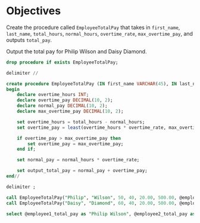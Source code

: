 # Objectives

Create the procedure called `EmployeeTotalPay` that takes in `first_name`, `last_name`, `total_hours`, `normal_hours`, `overtime_rate`, `max_overtime_pay`, and outputs `total_pay`.

Output the total pay for Philip Wilson and Daisy Diamond.

```sql
drop procedure if exists EmployeeTotalPay;

delimiter //

create procedure EmployeeTotalPay (IN first_name VARCHAR(45), IN last_name VARCHAR(45), IN total_hours INT, IN normal_hours INT, IN overtime_rate DECIMAL(10, 2), IN max_overtime_pay DECIMAL(10, 2), OUT total_pay DECIMAL(10, 2))
begin
    declare overtime_hours INT;
    declare overtime_pay DECIMAL(10, 2);
    declare normal_pay DECIMAL(10, 2);
    declare max_overtime_pay DECIMAL(10, 2);

    set overtime_hours = total_hours - normal_hours;
    set overtime_pay = least(overtime_hours * overtime_rate, max_overtime_pay);

    if overtime_pay > max_overtime_pay then
        set overtime_pay = max_overtime_pay;
    end if;

    set normal_pay = normal_hours * overtime_rate;

    set output_total_pay = normal_pay + overtime_pay;
end//

delimiter ;

call EmployeeTotalPay("Philip", "Wilson", 50, 40, 20.00, 500.00, @employee1_total_pay);
call EmployeeTotalPay("Daisy", "Diamond", 60, 40, 20.00, 500.00, @employee2_total_pay);

select @employee1_total_pay as "Philip Wilson", @employee2_total_pay as "Daisy Diamond";
```
